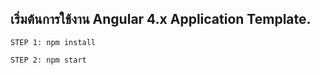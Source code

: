 
เริ่มต้นการใช้งาน Angular 4.x Application Template.
---------------------------------------------------

```
STEP 1: npm install 
```

```
STEP 2: npm start
```
